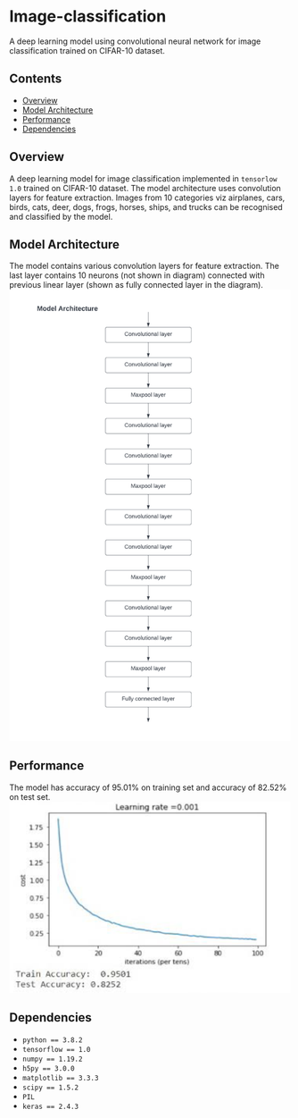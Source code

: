 # Image-classification
A deep learning model using convolutional neural network for image classification trained on CIFAR-10 dataset.

## Contents

- [Overview](#overview)
- [Model Architecture](#model-architecture)
- [Performance](#performance)
- [Dependencies](#dependencies)

## Overview

A deep learning model for image classification implemented in `tensorlow 1.0` trained on CIFAR-10 dataset. The model architecture uses convolution layers for feature extraction. Images from 10 categories viz airplanes, cars, birds, cats, deer, dogs, frogs, horses, ships, and trucks can be recognised and classified by the model.

## Model Architecture

The model contains various convolution layers for feature extraction. The last layer contains 10 neurons (not shown in diagram) connected with previous linear layer (shown as fully connected layer in the diagram). 
![Model architecture](./images/model_architecture.png)

## Performance

The model has accuracy of 95.01% on training set and accuracy of 82.52% on test set.<br>
![Cost vs epoch graph](./images/cost.PNG)

## Dependencies

- `python == 3.8.2`
- `tensorflow == 1.0`
- `numpy == 1.19.2`
- `h5py == 3.0.0`
- `matplotlib == 3.3.3`
- `scipy == 1.5.2`
- `PIL`
- `keras == 2.4.3`

